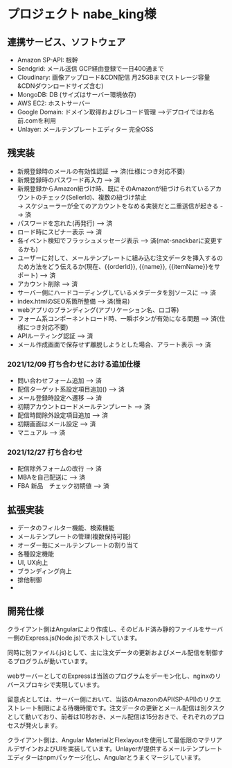 # プロジェクト nabe_king様
## 連携サービス、ソフトウェア
- Amazon SP-API: 根幹
- Sendgrid: メール送信 GCP経由登録で一日400通まで
- Cloudinary: 画像アップロード&CDN配信 月25GBまで(ストレージ容量&CDNダウンロードサイズ含む)
- MongoDB: DB (サイズはサーバー環境依存)
- AWS EC2: ホストサーバー
- Google Domain: ドメイン取得およびレコード管理 -->デプロイではお名前.comを利用
- Unlayer: メールテンプレートエディター 完全OSS

## 残実装
- 新規登録時のメールの有効性認証 --> 済(仕様につき対応不要)
- 新規登録時のパスワード再入力 --> 済
- 新規登録からAmazon紐づけ時、既にそのAmazonが紐づけられているアカウントのチェック(SellerId)、複数の紐づけ禁止 
  </br> -> スケジューラーが全てのアカウントをなめる実装だと二重送信が起きる --> 済
- パスワードを忘れた(再発行) --> 済
- ロード時にスピナー表示 --> 済
- 各イベント検知でフラッシュメッセージ表示 --> 済(mat-snackbarに変更するかも)
- ユーザーに対して、メールテンプレートに組み込む注文データを挿入するのため方法をどう伝えるか(現在、{{orderId}}, {{name}}, {{itemName}}をサポート) --> 済
- アカウント削除 --> 済
- サーバー側にハードコーディングしているメタデータを別ソースに --> 済
- index.htmlのSEO系箇所整備 --> 済(簡易)
- webアプリのブランディング(アプリケーション名、ロゴ等)
- フォーム系コンポーネントロード時、一瞬ボタンが有効になる問題 --> 済(仕様につき対応不要)
- APIルーティング認証 --> 済
- メール作成画面で保存せず離脱しようとした場合、アラート表示 --> 済
### 2021/12/09 打ち合わせにおける追加仕様
- 問い合わせフォーム追加 --> 済
- 配信ターゲット系設定項目追加() --> 済
- メール登録時設定へ遷移 --> 済
- 初期アカウントロードメールテンプレート --> 済
- 配信時間除外設定項目追加 --> 済
- 初期画面はメール設定 --> 済
- マニュアル --> 済
### 2021/12/27 打ち合わせ
- 配信除外フォームの改行 --> 済
- MBAを自己配送に --> 済
- FBA 新品　チェック初期値 --> 済

## 拡張実装
- データのフィルター機能、検索機能
- メールテンプレートの管理(複数保持可能)
- オーダー毎にメールテンプレートの割り当て
- 各種設定機能
- UI, UX向上
- ブランディング向上
- 排他制御
- 

## 開発仕様
クライアント側はAngularにより作成し、そのビルド済み静的ファイルをサーバー側のExpress.js(Node.js)でホストしています。

同時に別ファイル(.js)として、主に注文データの更新およびメール配信を制御するプログラムが動いています。

webサーバーとしてのExpressは当該のプログラムをデーモン化し、nginxのリバースプロキシで実現しています。

留意点としては、サーバー側において、当該のAmazonのAPI(SP-API)のリクエストレート制限による待機時間です。注文データの更新とメール配信は別タスクとして動いており、前者は10秒おき、メール配信は15分おきで、それぞれのプロセスが発火します。

クライアント側は、Angular MaterialとFlexlayoutを使用して最低限のマテリアルデザインおよびUIを実装しています。Unlayerが提供するメールテンプレートエディターはnpmパッケージ化し、Angularとうまくマージしています。